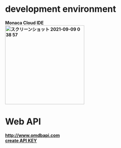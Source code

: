 # development environment

<strong>Monaca Cloud IDE<strong><br>
<img width="256" alt="スクリーンショット 2021-09-09 0 38 57" src="https://user-images.githubusercontent.com/16476224/132540665-bc9c43db-2abb-444c-9259-62a53127782c.png">


# Web API

http://www.omdbapi.com<br>
[create API KEY](http://www.omdbapi.com/apikey.aspx)<br>
